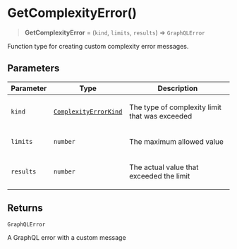 # GetComplexityError()

> **GetComplexityError** = (`kind`, `limits`, `results`) => `GraphQLError`

Function type for creating custom complexity error messages.

## Parameters

<table>
<thead>
<tr>
<th>Parameter</th>
<th>Type</th>
<th>Description</th>
</tr>
</thead>
<tbody>
<tr>
<td>

`kind`

</td>
<td>

[`ComplexityErrorKind`](../variables/ComplexityErrorKind.md)

</td>
<td>

The type of complexity limit that was exceeded

</td>
</tr>
<tr>
<td>

`limits`

</td>
<td>

`number`

</td>
<td>

The maximum allowed value

</td>
</tr>
<tr>
<td>

`results`

</td>
<td>

`number`

</td>
<td>

The actual value that exceeded the limit

</td>
</tr>
</tbody>
</table>

## Returns

`GraphQLError`

A GraphQL error with a custom message

